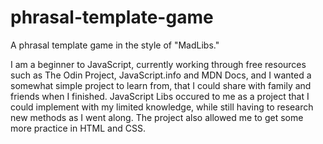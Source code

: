 # phrasal-template-game

A phrasal template game in the style of "MadLibs." 

I am a beginner to JavaScript, currently working through free resources such as The Odin Project, JavaScript.info and MDN Docs, and I wanted a somewhat simple project to learn from, that I could share with family and friends when I finished. JavaScript Libs occured to me as a project that I could implement with my limited knowledge, while still having to research new methods as I went along. The project also allowed me to get some more practice in HTML and CSS. 